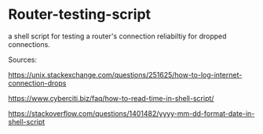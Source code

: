 # Router-testing-script
a shell script for testing a router's connection reliabiltiy for dropped connections.

Sources:

https://unix.stackexchange.com/questions/251625/how-to-log-internet-connection-drops

https://www.cyberciti.biz/faq/how-to-read-time-in-shell-script/

https://stackoverflow.com/questions/1401482/yyyy-mm-dd-format-date-in-shell-script


